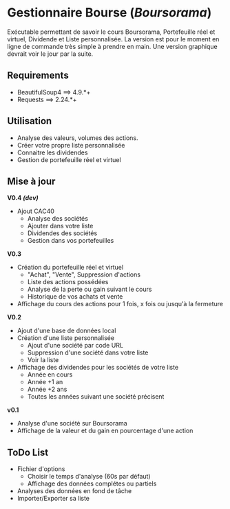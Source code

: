 # Gestionnaire Bourse (*Boursorama*)
Exécutable permettant de savoir le cours Boursorama, Portefeuille réel et virtuel, Dividende et Liste personnalisée.
La version est pour le moment en ligne de commande très simple à prendre en main.
Une version graphique devrait voir le jour par la suite.

## Requirements
- BeautifulSoup4 ==> 4.9.*+
- Requests ==> 2.24.*+

## Utilisation
- Analyse des valeurs, volumes des actions.
- Créer votre propre liste personnalisée
- Connaitre les dividendes
- Gestion de portefeuille réel et virtuel

## Mise à jour
**V0.4 _(dev)_**
- Ajout CAC40
    - Analyse des sociétés
    - Ajouter dans votre liste
    - Dividendes des sociétés
    - Gestion dans vos portefeuilles

**V0.3**
- Création du portefeuille réel et virtuel
    - "Achat", "Vente", Suppression d'actions
    - Liste des actions possédées
    - Analyse de la perte ou gain suivant le cours
    - Historique de vos achats et vente
- Affichage du cours des actions pour 1 fois, x fois ou jusqu'à la fermeture

**V0.2**
- Ajout d'une base de données local
- Création d'une liste personnalisée
    - Ajout d'une société par code URL
    - Suppression d'une société dans votre liste
    - Voir la liste
- Affichage des dividendes pour les sociétés de votre liste
    - Année en cours
    - Année +1 an
    - Année +2 ans
    - Toutes les années suivant une société précisent

**v0.1**
- Analyse d'une société sur Boursorama
- Affichage de la valeur et du gain en pourcentage d'une action

## ToDo List
- Fichier d'options
    - Choisir le temps d'analyse (60s par défaut)
    - Affichage des données complétes ou partiels
- Analyses des données en fond de tâche
- Importer/Exporter sa liste
